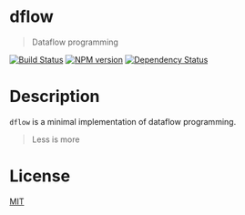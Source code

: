 # dflow

> Dataflow programming

[![Build Status](https://travis-ci.org/fibo/dflow.png?branch=master)](https://travis-ci.org/fibo/dflow.png?branch=master) [![NPM version](https://badge.fury.io/js/dflow.png)](http://badge.fury.io/js/dflow) [![Dependency Status](https://gemnasium.com/fibo/dflow.png)](https://gemnasium.com/fibo/dflow)


# Description

`dflow` is a minimal implementation of dataflow programming.

> Less is more



# License

[MIT](http://fibo.mit-license.org/)

